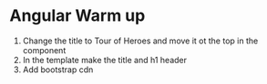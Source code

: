  <h1>Angular Warm up</h1>

1.  Change the title to Tour of Heroes and move it ot the top in the component
2.  In the template make the title and h1 header
3.  Add bootstrap cdn
